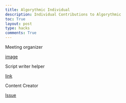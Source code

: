 ```yaml
---
title: Algorythmic Individual
description: Individual Contributions to Algorythmic
toc: True
layout: post
type: hacks
comments: True
---
```


Meeting organizer

[image](https://github.com/Codemaxxers/triangleblogs/assets/104966589/cf049b56-ae9d-4cdb-89b2-5a2042439a34)

Script writer helper

[link](https://docs.google.com/document/d/1EySLa5265YOBPPfD5ApkSVV1CeGPvOa3z2MxuDW4k_E/edit)

Content Creator

[Issue](https://github.com/Codemaxxers/triangleblogs/issues/1)

